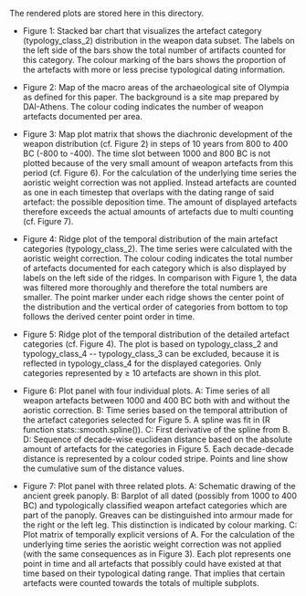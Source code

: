 The rendered plots are stored here in this directory.

- Figure 1: Stacked bar chart that visualizes the artefact category (typology_class_2) distribution in the weapon data subset. The labels on the left side of the bars show the total number of artifacts counted for this category. The colour marking of the bars shows the proportion of the artefacts with more or less precise typological dating information.

- Figure 2: Map of the macro areas of the archaeological site of Olympia as defined for this paper. The background is a site map prepared by DAI-Athens. The colour coding indicates the number of weapon artefacts documented per area.

- Figure 3: Map plot matrix that shows the diachronic development of the weapon distribution (cf. Figure 2) in steps of 10 years from 800 to 400 BC (-800 to -400). The time slot between 1000 and 800 BC is not plotted because of the very small amount of weapon artefacts from this period (cf. Figure 6). For the calculation of the underlying time series the aoristic weight correction was not applied. Instead artefacts are counted as one in each timestep that overlaps with the dating range of said artefact: the possible deposition time. The amount of displayed artefacts therefore exceeds the actual amounts of artefacts due to multi counting (cf. Figure 7).

- Figure 4: Ridge plot of the temporal distribution of the main artefact categories (typology_class_2). The time series were calculated with the aoristic weight correction. The colour coding indicates the total number of artefacts documented for each category which is also displayed by labels on the left side of the ridges. In comparison with Figure 1, the data was filtered more thoroughly and therefore the total numbers are smaller. The point marker under each ridge shows the center point of the distribution and the vertical order of categories from bottom to top follows the derived center point order in time. 

- Figure 5: Ridge plot of the temporal distribution of the detailed artefact categories (cf. Figure 4). The plot is based on typology_class_2 and typology_class_4 -- typology_class_3 can be excluded, because it is reflected in typology_class_4 for the displayed categories. Only categories represented by ≥ 10 artefacts are shown in this plot.

- Figure 6: Plot panel with four individual plots. A: Time series of all weapon artefacts between 1000 and 400 BC both with and without the aoristic correction. B: Time series based on the temporal attribution of the artefact categories selected for Figure 5. A spline was fit in (R function stats::smooth.spline()). C: First derivative of the spline from B. D: Sequence of decade-wise euclidean distance based on the absolute amount of artefacts for the categories in Figure 5. Each decade-decade distance is represented by a colour coded stripe. Points and line show the cumulative sum of the distance values.

- Figure 7: Plot panel with three related plots. A: Schematic drawing of the ancient greek panoply. B: Barplot of all dated (possibly from 1000 to 400 BC) and typologically classified weapon artefact categories which are part of the panoply. Greaves can be distinguished into armour made for the right or the left leg. This distinction is indicated by colour marking. C: Plot matrix of temporally explicit versions of A. For the calculation of the underlying time series the aoristic weight correction was not applied (with the same consequences as in Figure 3). Each plot represents one point in time and all artefacts that possibly could have existed at that time based on their typological dating range. That implies that certain artefacts were counted towards the totals of multiple subplots.
